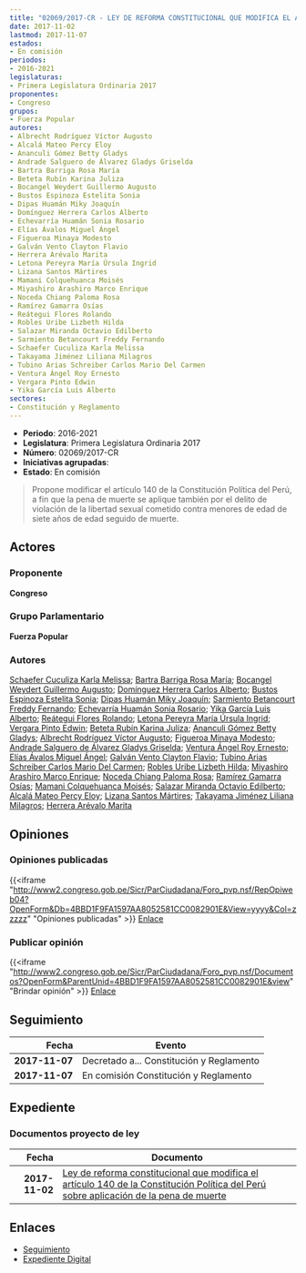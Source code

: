 ```yaml
---
title: "02069/2017-CR - LEY DE REFORMA CONSTITUCIONAL QUE MODIFICA EL ARTÍCULO 140 DE LA CONSTITUCIÓN POLÍTICA DEL PERU SOBRE APLICACIÓN DE LA PENA DE MUERTE"
date: 2017-11-02
lastmod: 2017-11-07
estados:
- En comisión
periodos:
- 2016-2021
legislaturas:
- Primera Legislatura Ordinaria 2017
proponentes:
- Congreso
grupos:
- Fuerza Popular
autores:
- Albrecht Rodríguez Víctor Augusto
- Alcalá Mateo Percy Eloy
- Ananculi Gómez Betty Gladys
- Andrade Salguero de Álvarez Gladys Griselda
- Bartra Barriga Rosa María
- Beteta Rubín Karina Juliza
- Bocangel Weydert Guillermo Augusto
- Bustos Espinoza Estelita Sonia
- Dipas Huamán Miky Joaquín
- Domínguez Herrera Carlos Alberto
- Echevarría Huamán Sonia Rosario
- Elías Ávalos Miguel Ángel
- Figueroa Minaya Modesto
- Galván Vento Clayton Flavio
- Herrera Arévalo Marita
- Letona Pereyra María Úrsula Ingrid
- Lizana Santos Mártires
- Mamani Colquehuanca Moisés
- Miyashiro Arashiro Marco Enrique
- Noceda Chiang Paloma Rosa
- Ramírez Gamarra Osías
- Reátegui Flores Rolando
- Robles Uribe Lizbeth Hilda
- Salazar Miranda Octavio Edilberto
- Sarmiento Betancourt Freddy Fernando
- Schaefer Cuculiza Karla Melissa
- Takayama Jiménez Liliana Milagros
- Tubino Arias Schreiber Carlos Mario Del Carmen
- Ventura Ángel Roy Ernesto
- Vergara Pinto Edwin
- Yika García Luis Alberto
sectores:
- Constitución y Reglamento
---
```

- **Periodo**: 2016-2021
- **Legislatura**: Primera Legislatura Ordinaria 2017
- **Número**: 02069/2017-CR
- **Iniciativas agrupadas**: 
- **Estado**: En comisión

> Propone modificar el artículo 140 de la Constitución Política del Perú, a fin que la pena de muerte se aplique también por el delito de violación de la libertad sexual cometido contra menores de edad de siete años de edad seguido de muerte.


## Actores

### Proponente

**Congreso**

### Grupo Parlamentario

**Fuerza Popular**

### Autores

[Schaefer Cuculiza Karla Melissa](mailto:mailto:kschaefer@congreso.gob.pe); [Bartra Barriga Rosa María](mailto:mailto:rbartra@congreso.gob.pe); [Bocangel Weydert Guillermo Augusto](mailto:mailto:gbocangel@congreso.gob.pe); [Domínguez Herrera Carlos Alberto](mailto:mailto:cdominguez@congreso.gob.pe); [Bustos Espinoza Estelita Sonia](mailto:mailto:ebustos@congreso.gob.pe); [Dipas Huamán Miky Joaquín](mailto:mailto:mdipas@congreso.gob.pe); [Sarmiento Betancourt Freddy Fernando](mailto:mailto:fsarmiento@congreso.gob.pe); [Echevarría Huamán Sonia Rosario](mailto:mailto:sechevarria@congreso.gob.pe); [Yika García Luis Alberto](mailto:mailto:lyika@congreso.gob.pe); [Reátegui Flores Rolando](mailto:mailto:rreategui@congreso.gob.pe); [Letona Pereyra María Úrsula Ingrid](mailto:mailto:mletona@congreso.gob.pe); [Vergara Pinto Edwin](mailto:mailto:evergara@congreso.gob.pe); [Beteta Rubín Karina Juliza](mailto:mailto:kbeteta@congreso.gob.pe); [Ananculi Gómez Betty Gladys](mailto:mailto:bananculi@congreso.gob.pe); [Albrecht Rodríguez Víctor Augusto](mailto:mailto:valbrecht@congreso.gob.pe); [Figueroa Minaya Modesto](mailto:mailto:mfigueroam@congreso.gob.pe); [Andrade Salguero de Álvarez Gladys Griselda](mailto:mailto:gandrade@congreso.gob.pe); [Ventura Ángel Roy Ernesto](mailto:mailto:rventura@congreso.gob.pe); [Elías Ávalos Miguel Ángel](mailto:mailto:melias@congreso.gob.pe); [Galván Vento Clayton Flavio](mailto:mailto:cgalvan@congreso.gob.pe); [Tubino Arias Schreiber Carlos Mario Del Carmen](mailto:mailto:ctubino@congreso.gob.pe); [Robles Uribe Lizbeth Hilda](mailto:mailto:lroblesu@congreso.gob.pe); [Miyashiro Arashiro Marco Enrique](mailto:mailto:mmiyashiro@congreso.gob.pe); [Noceda Chiang Paloma Rosa](mailto:mailto:pnoceda@congreso.gob.pe); [Ramírez Gamarra Osías](mailto:mailto:oramirez@congreso.gob.pe); [Mamani Colquehuanca Moisés](mailto:mailto:mmamani@congreso.gob.pe); [Salazar Miranda Octavio Edilberto](mailto:mailto:osalazar@congreso.gob.pe); [Alcalá Mateo Percy Eloy](mailto:mailto:palcala@congreso.gob.pe); [Lizana Santos Mártires](mailto:mailto:mlizana@congreso.gob.pe); [Takayama Jiménez Liliana Milagros](mailto:mailto:ltakayama@congreso.gob.pe); [Herrera Arévalo Marita](mailto:mailto:mherrera@congreso.gob.pe)

## Opiniones

### Opiniones publicadas

{{<iframe "http://www2.congreso.gob.pe/Sicr/ParCiudadana/Foro_pvp.nsf/RepOpiweb04?OpenForm&Db=4BBD1F9FA1597AA8052581CC0082901E&View=yyyy&Col=zzzzz" "Opiniones publicadas" >}}
[Enlace](http://www2.congreso.gob.pe/Sicr/ParCiudadana/Foro_pvp.nsf/RepOpiweb04?OpenForm&Db=4BBD1F9FA1597AA8052581CC0082901E&View=yyyy&Col=zzzzz)

### Publicar opinión

{{<iframe "http://www2.congreso.gob.pe/Sicr/ParCiudadana/Foro_pvp.nsf/Documentos?OpenForm&ParentUnid=4BBD1F9FA1597AA8052581CC0082901E&view" "Brindar opinión" >}}
[Enlace](http://www2.congreso.gob.pe/Sicr/ParCiudadana/Foro_pvp.nsf/Documentos?OpenForm&ParentUnid=4BBD1F9FA1597AA8052581CC0082901E&view)


## Seguimiento

| Fecha | Evento |
|------:|--------|
| **2017-11-07** | Decretado a... Constitución y Reglamento |
| **2017-11-07** | En comisión Constitución y Reglamento |

## Expediente

### Documentos proyecto de ley

| Fecha | Documento |
|------:|-----------|
| **2017-11-02** | [Ley de reforma constitucional que modifica el artículo 140 de la Constitución Política del Perú sobre aplicación de la pena de muerte](http://www.leyes.congreso.gob.pe/Documentos/2016_2021/Proyectos_de_Ley_y_de_Resoluciones_Legislativas/PL0206920171102.pdf) |

## Enlaces

- [Seguimiento](http://www2.congreso.gob.pe/Sicr/TraDocEstProc/CLProLey2016.nsf/f7fff46988ca05b1052578e100829cc7/f98a79203735f50f052581cc00808d02?OpenDocument)
- [Expediente Digital](http://www2.congreso.gob.pe/Sicr/TraDocEstProc/Expvirt_2011.nsf/visbusqptramdoc1621/02069?opendocument)

